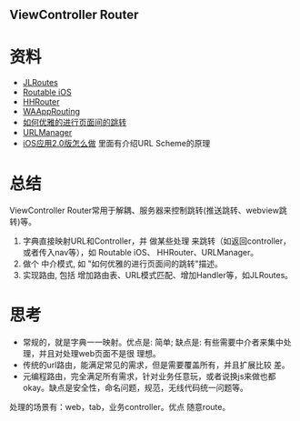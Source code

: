 ViewController Router
---

# 资料

* [JLRoutes](https://github.com/joeldev/JLRoutes)
* [Routable iOS](https://github.com/clayallsopp/routable-ios)
* [HHRouter](https://github.com/Huohua/HHRouter)
* [WAAppRouting](https://github.com/Wasappli/WAAppRouting)
* [如何优雅的进行页面间的跳转](http://gaonan.me/2015/07/23/%E5%A6%82%E4%BD%95%E4%BC%98%E9%9B%85%E7%9A%84%E8%BF%9B%E8%A1%8C%E9%A1%B5%E9%9D%A2%E9%97%B4%E7%9A%84%E8%B7%B3%E8%BD%AC/)
* [URLManager](https://github.com/gaosboy/urlmanager)
* [iOS应用2.0版怎么做](http://gaosboy.com/2013/03/16/ios_vesion_2_0.html) 里面有介绍URL Scheme的原理

# 总结

ViewController Router常用于解耦、服务器来控制跳转(推送跳转、webview跳转)等。

1. 字典直接映射URL和Controller，并 做某些处理 来跳转（如返回controller，或者传入nav等），如 Routable iOS、 HHRouter、URLManager。
2. 做个 中介模式, 如 "如何优雅的进行页面间的跳转"描述。
3. 实现路由, 包括 增加路由表、URL模式匹配、增加Handler等，如JLRoutes。

# 思考

* 常规的，就是字典一一映射。优点是: 简单; 缺点是: 有些需要中介者来集中处理，并且对处理web页面不是很 理想。
* 传统的url路由，能满足常见的需求，但是需要覆盖所有，并且扩展比较 差。
* 元编程路由，完全满足所有需求，针对业务任意玩，或者说换js来做也都okay。缺点是安全性，命名问题，规范，无线代码统一问题等。

处理的场景有：web，tab，业务controller。优点 随意route。